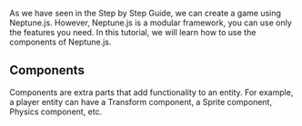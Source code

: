 As we have seen in the Step by Step Guide, we can create a game using Neptune.js. However, Neptune.js is a modular framework, you can use only the features you need. In this tutorial, we will learn how to use the components of Neptune.js.

## Components
Components are extra parts that add functionality to an entity. For example, a player entity can have a Transform component, a Sprite component, Physics 
component, etc.
